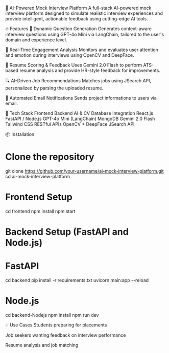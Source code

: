 🧠 AI-Powered Mock Interview Platform
A full-stack AI-powered mock interview platform designed to simulate realistic interview experiences and provide intelligent, actionable feedback using cutting-edge AI tools.

🔥 Features
🎯 Dynamic Question Generation
Generates context-aware interview questions using GPT-4o Mini via LangChain, tailored to the user's domain and experience level.

📸 Real-Time Engagement Analysis
Monitors and evaluates user attention and emotion during interviews using OpenCV and DeepFace.

📝 Resume Scoring & Feedback
Uses Gemini 2.0 Flash to perform ATS-based resume analysis and provide HR-style feedback for improvements.

🔍 AI-Driven Job Recommendations
Matches jobs using JSearch API, personalized by parsing the uploaded resume.

📧 Automated Email Notifications
Sends project informations to users via email.

🧱 Tech Stack
Frontend	Backend	AI & CV	Database	Integration
React.js	FastAPI / Node.js	GPT-4o Mini (LangChain)	MongoDB	Gemini 2.0 Flash
Tailwind CSS	RESTful APIs	OpenCV + DeepFace		JSearch API

📦 Installation

# Clone the repository
git clone https://github.com/your-username/ai-mock-interview-platform.git
cd ai-mock-interview-platform

# Frontend Setup
cd frontend
npm install
npm start

# Backend Setup (FastAPI and Node.js)

# FastAPI
cd backend
pip install -r requirements.txt
uvicorn main:app --reload

# Node.js
cd backend-Nodejs
npm install
npm run dev

💡 Use Cases
Students preparing for placements

Job seekers wanting feedback on interview performance

Resume analysis and job matching
